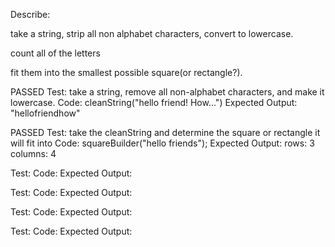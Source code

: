 Describe: 

take a string, strip all non alphabet characters, convert to lowercase.

count all of the letters

fit them into the smallest possible square(or rectangle?).

PASSED
Test: take a string, remove all non-alphabet characters, and make it lowercase.
Code: cleanString("hello friend! How...")
Expected Output: "hellofriendhow"

PASSED
Test: take the cleanString and determine the square or rectangle it will fit into
Code: squareBuilder("hello friends");
Expected Output: rows: 3 columns: 4

Test:
Code:
Expected Output:

Test:
Code:
Expected Output:

Test:
Code:
Expected Output:

Test:
Code:
Expected Output: